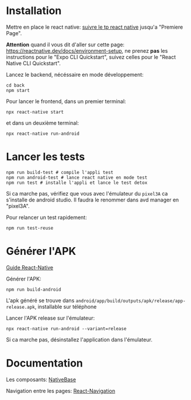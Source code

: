 # Installation

Mettre en place le react native: [suivre le tp react native](https://chamilo.grenoble-inp.fr/courses/ENSIMAG4MMCAWE6/document/tp/projet.html) jusqu'a "Premiere Page". 

**Attention** quand il vous dit d'aller sur cette page: https://reactnative.dev/docs/environment-setup, ne prenez **pas** les instructions pour le "Expo CLI Quickstart", suivez celles pour le "React Native CLI Quickstart".

Lancez le backend, nécéssaire en mode développement:
```
cd back
npm start
```

Pour lancer le frontend, dans un premier terminal:

```
npx react-native start
```

et dans un deuxième terminal:

```
npx react-native run-android
```

# Lancer les tests

```
npm run build-test # compile l'appli test
npm run android-test # lance react native en mode test
npm run test # installe l'appli et lance le test detox
```

Si ca marche pas, vérifiez que vous avec l'émulateur du `pixel3A` ca s'installe de android studio. 
Il faudra le renommer dans avd manager en "pixel3A".

Pour relancer un test rapidement:

```
npm run test-reuse
```

# Générer l'APK

[Guide React-Native](https://reactnative.dev/docs/signed-apk-android)

Générer l'APK:
```shell
npm run build-android
```

L'apk généré se trouve dans `android/app/build/outputs/apk/release/app-release.apk`, installable sur téléphone

Lancer l'APK release sur l'émulateur:
```
npx react-native run-android --variant=release
```

Si ca marche pas, désinstallez l'application dans l'émulateur. 

# Documentation

Les composants: [NativeBase](https://docs.nativebase.io/?utm_source=HomePage&utm_medium=header&utm_campaign=NativeBase_3)

Navigation entre les pages: [React-Navigation](https://reactnavigation.org/docs/getting-started)
